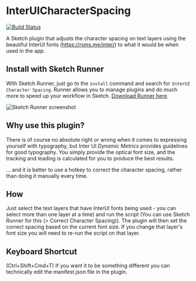 # InterUICharacterSpacing

[![Build Status](https://travis-ci.org/qruzz/InterUI-Character-Spacing.svg?branch=master)](https://travis-ci.org/qruzz/InterUI-Character-Spacing)

A Sketch plugin that adjusts the character spacing on text layers using the beautiful InterUI fonts (https://rsms.me/inter/) to what it would be when used in the app.

## Install with Sketch Runner
With Sketch Runner, just go to the `install` command and search for `InterUI Character Spacing`. Runner allows you to manage plugins and do much more to speed up your workflow in Sketch. [Download Runner here](http://www.sketchrunner.com).

![Sketch Runner screenshot](https://lh3.googleusercontent.com/tfJ-oQh_riLctI6bGkBR1-Mh4vypR2YR2jqsf8AEf5lM1qcdCsEOF-lSyWjpl4Tee9VUTwCp1SerP4cN7zSC-wc0Sn7V0dfsOao0NEUgGnffB0Ox4r8bV3pzwUbSWgzWGeVjlq_CfPTbvKlAOMs1qFv80UhH4L6-sBMj329aM_iyzkqENYNSOGmSskRTTn0HjHDkEsxWDdLblAAVmppiboLjBxWitnL4FV1uztlPsPhWS7_2dKLoCEjozs6SelTF89xEo4rSUBQRxEVc7Gm-cVEXPTZuvBWsoHIZ3RTqHmYvx7RdOPQbWBd-rupaG70oXuZCYvCUtrKc8Q0yn0k3OM5VmvDA4GXoSRHY9ze_IdzxugYx9gAK2XEp5zEhXiJEEQg-ZZwMffh_lHIdG872GCb0WlMdG2YaZI0sfzKXQNGhg2L29cwbO_rXRRMRXy6mEWQzxSGCOUP1b6mI-hWuY3F-V-fQ_MC9erlGrcm279mXxT2WsZnd2cIFhpMrcFCCb4Q8O-NUN_6YfNedyy5arG5dGfhO_f5x-6340z2NmZuiseiEMMmRgLITiNAiF6L4JTEXxbKDYkdEjAf5z2uTw7JZ_Bk2h9TGvBsIjS2M=w1631-h909-no)

## Why use this plugin?
There is of course no absolute right or wrong when it comes to expressing yourself with typography, but Inter UI *Dynamic Metrics* provides guidelines for good typography. You simply provide the optical font size, and the tracking and leading is calculated for you to produce the best results.

... and it is better to use a hotkey to correct the character spacing, rather than doing it manually every time.

## How
Just select the text layers that have InterUI fonts being used - you can select more than one layer at a time) and run the script (You can use Sketch Runner for this (> Correct Character Spacing)). The plugin will then set the correct spacing based on the current font size. If you change that layer's font size you will need to re-run the script on that layer.

## Keyboard Shortcut
(Ctrl+Shift+Cmd+T) If you want it to be something different you can technically edit the manifest.json file in the plugin.
